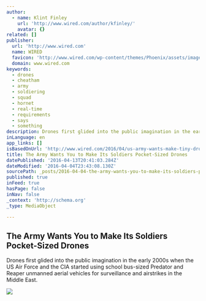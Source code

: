 ```yaml
---
author:
  - name: Klint Finley
    url: 'http://www.wired.com/author/kfinley/'
    avatar: {}
related: []
publisher:
  url: 'http://www.wired.com'
  name: WIRED
  favicon: 'http://www.wired.com/wp-content/themes/Phoenix/assets/images/favicon.ico'
  domain: www.wired.com
keywords:
  - drones
  - cheatham
  - army
  - soldiering
  - squad
  - hornet
  - real-time
  - requirements
  - says
  - something
description: Drones first glided into the public imagination in the early 2000s when the US Air Force and the CIA started using school bus-sized Predator and Reaper unmanned aerial vehicles for surveillance and airstrikes in the Middle East.
inLanguage: en
app_links: []
isBasedOnUrl: 'http://www.wired.com/2016/04/us-army-wants-make-tiny-drones-soldiers/'
title: The Army Wants You to Make Its Soldiers Pocket-Sized Drones
datePublished: '2016-04-13T20:41:03.284Z'
dateModified: '2016-04-04T23:43:08.130Z'
sourcePath: _posts/2016-04-04-the-army-wants-you-to-make-its-soldiers-pocket-sized-drones.md
published: true
inFeed: true
hasPage: false
inNav: false
_context: 'http://schema.org'
_type: MediaObject

---
```

<article style=""><h1>The Army Wants You to Make Its Soldiers Pocket-Sized Drones</h1><p>Drones first glided into the public imagination in the early 2000s when the US Air Force and the CIA started using school bus-sized Predator and Reaper unmanned aerial vehicles for surveillance and airstrikes in the Middle East.</p><img src="http://www.wired.com/wp-content/uploads/2016/04/army-drone-531583303-1200x630.jpg" /></article>